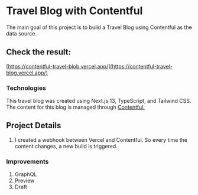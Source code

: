 # Travel Blog with Contentful

The main goal of this project is to build a Travel Blog using Contentful as the data source.

## Check the result:

[https://contentful-travel-blob.vercel.app/](https://contentful-travel-blog.vercel.app/)

### Technologies

This travel blog was created using Next.js 13, TypeScript, and Tailwind CSS.
The content for this blog is managed through [Contentful.](https://www.contentful.com/)

## Project Details

1. I created a webhook between Vercel and Contentful. So every time the content changes, a new build is triggered.

### Improvements

1. GraphQL
2. Preview
3. Draft
